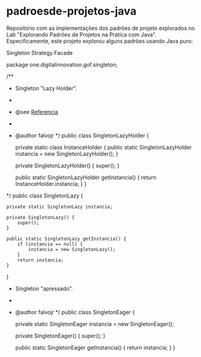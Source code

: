 # padroesde-projetos-java

Repositório com as implementações dos padrões de projeto explorados no Lab "Explorando Padrões de Projetos na Prática com Java". Especificamente, este projeto explorou alguns padrões usando Java puro:

Singleton
Strategy
Facade


package one.digitalinnovation.gof.singleton;

/**
 * Singleton "Lazy Holder".
 * 
 * @see <a href="https://stackoverflow.com/a/24018148">Referencia</a>
 * 
 * @author falvojr
 */
public class SingletonLazyHolder {

	private static class InstanceHolder {
		public static SingletonLazyHolder instancia = new SingletonLazyHolder();
	}
	
	private SingletonLazyHolder() {
		super();
	}
	
	public static SingletonLazyHolder getInstancia() {
		return InstanceHolder.instancia;
	}
}

 */
public class SingletonLazy {

	private static SingletonLazy instancia;
	
	private SingletonLazy() {
		super();
	}
	
	public static SingletonLazy getInstancia() {
		if (instancia == null) {
			instancia = new SingletonLazy();
		}
		return instancia;
	}
}

* Singleton "apressado".
 * 
 * @author falvojr
 */
public class SingletonEager {

	private static SingletonEager instancia = new SingletonEager();
	
	private SingletonEager() {
		super();
	}
	
	public static SingletonEager getInstancia() {
		return instancia;
	}
}
